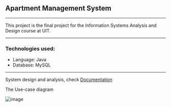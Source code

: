 ## Apartment Management System
<hr>

This project is the final project for the Information Systems Analysis and Design course at UIT.
<hr>

### Technologies used: 
- Language: Java
- Database: MySQL
<hr>
System design and analysis, check <a href="https://uithcm-my.sharepoint.com/:w:/r/personal/20522079_ms_uit_edu_vn/_layouts/15/Doc.aspx?sourcedoc=%7B6905C19D-D7FA-4A14-B99C-9345C2B664F5%7D&file=Group8_20522079_20521733_20521650_18521212.docx&action=default&mobileredirect=true"> Documentation </a> 

The Use-case diagram

![image](https://github.com/ttruongg/Apartment-Management-System/assets/106587727/7a1fa43c-2362-4e0f-80f5-01e34d4dc009)


